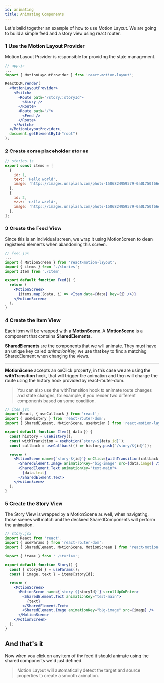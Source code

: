 ```yaml
---
id: animating
title: Animating Components
---
```


Let's build together an example of how to use Motion Layout.
We are going to build a simple feed and a story view using react router.

### 1 Use the Motion Layout Provider
Motion Layout Provider is responsible for providing the state management.
```jsx {6,15}
// app.js
...
import { MotionLayoutProvider } from 'react-motion-layout';

ReactDOM.render(
  <MotionLayoutProvider>
    <Switch>
      <Route path="/story/:storyId">
        <Story />
      </Route>
      <Route path="/">
        <Feed />
      </Route>
    </Switch>
  </MotionLayoutProvider>,
  document.getElementById("root")
);
```

### 2 Create some placeholder stories
```jsx
// stories.js
export const items = [
  {
    id: 1,
    text: 'Hello world',
    image: 'https://images.unsplash.com/photo-1506824959579-0a01750f66de?ixlib=rb-1.2.1&auto=format&fit=crop&w=300&q=100',
  },
  {
    id: 2,
    text: 'Hello world',
    image: 'https://images.unsplash.com/photo-1506824959579-0a01750f66de?ixlib=rb-1.2.1&auto=format&fit=crop&w=300&q=100',
  },
];
```

### 3 Create the Feed View
Since this is an individual screen, we wrap it using MotionScreen to clean registered elements when
abandoning this screen.
```jsx
// feed.jsx
...
import { MotionScreen } from 'react-motion-layout';
import { items } from './stories';
import Item from './Item';

export default function Feed() {
  return (
    <MotionScreen>
      {items.map((data, i) => <Item data={data} key={i} />)}
    </MotionScreen>
  );
}
```

### 4 Create the Item View
Each item will be wrapped with a **MotionScene**.
A **MotionScene** is a component that contains **SharedElements**.

**SharedElements** are the components that we will animate. They must have an unique key called *animationKey*, we use that key to find a matching SharedElement when changing the views.
___
**MotionScene** accepts an onClick property, in this case we are using the **withTransition** hook, that will trigger the animation
and then will change the route using the history hook provided by react-router-dom.

> You can also use the withTransition hook to animate route changes and state changes, for example, if you render two different components based on some condition.

```jsx {8,12-17}
// item.jsx
import React, { useCallback } from 'react';
import { useHistory } from 'react-router-dom';
import { SharedElement, MotionScene, useMotion } from 'react-motion-layout';

export default function Item({ data }) {
  const history = useHistory();
  const withTransition = useMotion(`story-${data.id}`);
  const callback = useCallback(() => history.push(`/story/${id}`));

  return (
    <MotionScene name={`story-${id}`} onClick={withTransition(callback)}>
      <SharedElement.Image animationKey="big-image" src={data.image} />
      <SharedElement.Text animationKey="text-main">
        {data.text}
      </SharedElement.Text>
    </MotionScene>
  );
}
```

### 5 Create the Story View
The Story View is wrapped by a MotionScene as well, when navigating, those scenes will match and the declared SharedComponents will perform the animation.

```jsx {0}
// story.jsx
import React from 'react';
import { useParams } from 'react-router-dom';
import { SharedElement, MotionScene, MotionScreen } from 'react-motion-layout';

import { items } from './stories';

export default function Story() {
  const { storyId } = useParams();
  const { image, text } = items[storyId];

  return (
    <MotionScreen>
      <MotionScene name={`story-${storyId}`} scrollUpOnEnter>
        <SharedElement.Text animationKey="text-main">
          {text}
        </SharedElement.Text>
        <SharedElement.Image animationKey="big-image" src={image} />
      </MotionScene>
    </MotionScreen>
  );
}
```

## And that's it
Now when you click on any item of the feed it should animate using the shared components we'd just defined.

> Motion Layout will automatically detect the target and source properties to create a smooth animation.